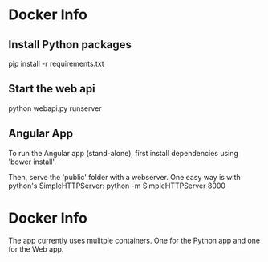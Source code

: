 # Docker Info

## Install Python packages
pip install -r requirements.txt

## Start the web api
python webapi.py runserver

## Angular App
To run the Angular app (stand-alone), first install dependencies using 'bower install'.

Then, serve the 'public' folder with a webserver. One easy way is with python's SimpleHTTPServer:
python -m SimpleHTTPServer 8000




# Docker Info

The app currently uses mulitple containers. One for the Python app and one for the Web app.



